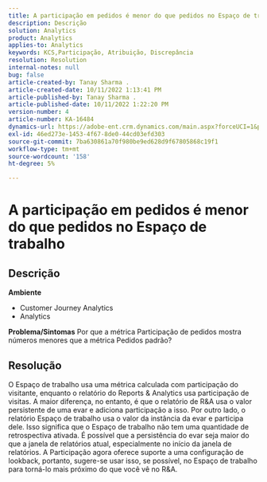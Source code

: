 ```yaml
---
title: A participação em pedidos é menor do que pedidos no Espaço de trabalho
description: Descrição
solution: Analytics
product: Analytics
applies-to: Analytics
keywords: KCS,Participação, Atribuição, Discrepância
resolution: Resolution
internal-notes: null
bug: false
article-created-by: Tanay Sharma .
article-created-date: 10/11/2022 1:13:41 PM
article-published-by: Tanay Sharma .
article-published-date: 10/11/2022 1:22:20 PM
version-number: 4
article-number: KA-16484
dynamics-url: https://adobe-ent.crm.dynamics.com/main.aspx?forceUCI=1&pagetype=entityrecord&etn=knowledgearticle&id=0e9ddf82-6649-ed11-bba2-0022480868ff
exl-id: 46ed273e-1453-4f67-8de0-44cd03efd303
source-git-commit: 7ba630861a70f980be9ed628d9f67805868c19f1
workflow-type: tm+mt
source-wordcount: '158'
ht-degree: 5%

---
```


# A participação em pedidos é menor do que pedidos no Espaço de trabalho

## Descrição

<b>Ambiente</b>
- Customer Journey Analytics
- Analytics



<b>Problema/Sintomas</b>
Por que a métrica Participação de pedidos mostra números menores que a métrica Pedidos padrão?


## Resolução


O Espaço de trabalho usa uma métrica calculada com participação do visitante, enquanto o relatório do Reports &amp; Analytics usa participação de visitas. A maior diferença, no entanto, é que o relatório de R&amp;A usa o valor persistente de uma evar e adiciona participação a isso. Por outro lado, o relatório Espaço de trabalho usa o valor da instância da evar e participa dele. Isso significa que o Espaço de trabalho não tem uma quantidade de retrospectiva ativada. É possível que a persistência do evar seja maior do que a janela de relatórios atual, especialmente no início da janela de relatórios. A Participação agora oferece suporte a uma configuração de lookback, portanto, sugere-se usar isso, se possível, no Espaço de trabalho para torná-lo mais próximo do que você vê no R&amp;A.
